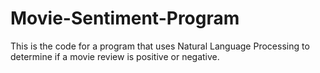 # Movie-Sentiment-Program
This is the code for a program that uses Natural Language Processing to determine if a movie review is positive or negative.

